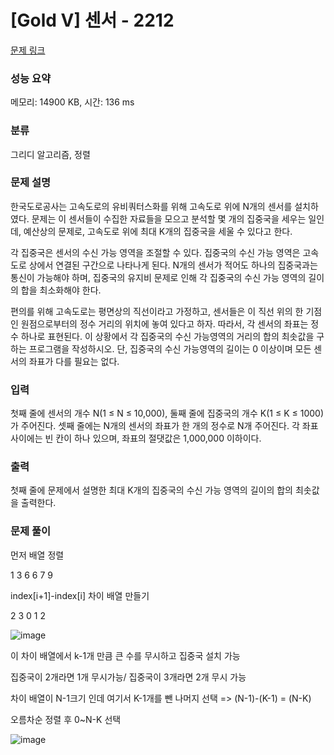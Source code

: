 # [Gold V] 센서 - 2212 

[문제 링크](https://www.acmicpc.net/problem/2212) 

### 성능 요약

메모리: 14900 KB, 시간: 136 ms

### 분류

그리디 알고리즘, 정렬

### 문제 설명

<p>한국도로공사는 고속도로의 유비쿼터스화를 위해 고속도로 위에 N개의 센서를 설치하였다. 문제는 이 센서들이 수집한 자료들을 모으고 분석할 몇 개의 집중국을 세우는 일인데, 예산상의 문제로, 고속도로 위에 최대 K개의 집중국을 세울 수 있다고 한다.</p>

<p>각 집중국은 센서의 수신 가능 영역을 조절할 수 있다. 집중국의 수신 가능 영역은 고속도로 상에서 연결된 구간으로 나타나게 된다. N개의 센서가 적어도 하나의 집중국과는 통신이 가능해야 하며, 집중국의 유지비 문제로 인해 각 집중국의 수신 가능 영역의 길이의 합을 최소화해야 한다.</p>

<p>편의를 위해 고속도로는 평면상의 직선이라고 가정하고, 센서들은 이 직선 위의 한 기점인 원점으로부터의 정수 거리의 위치에 놓여 있다고 하자. 따라서, 각 센서의 좌표는 정수 하나로 표현된다. 이 상황에서 각 집중국의 수신 가능영역의 거리의 합의 최솟값을 구하는 프로그램을 작성하시오. 단, 집중국의 수신 가능영역의 길이는 0 이상이며 모든 센서의 좌표가 다를 필요는 없다.</p>

### 입력 

 <p>첫째 줄에 센서의 개수 N(1 ≤ N ≤ 10,000), 둘째 줄에 집중국의 개수 K(1 ≤ K ≤ 1000)가 주어진다. 셋째 줄에는 N개의 센서의 좌표가 한 개의 정수로 N개 주어진다. 각 좌표 사이에는 빈 칸이 하나 있으며, 좌표의 절댓값은 1,000,000 이하이다.</p>

### 출력 

 <p>첫째 줄에 문제에서 설명한 최대 K개의 집중국의 수신 가능 영역의 길이의 합의 최솟값을 출력한다.</p>

### 문제 풀이

  <p>먼저 배열 정렬</p>
  <p>1 3 6 6 7 9</p>
  <p>index[i+1]-index[i] 차이 배열 만들기</p>
  <p>2 3 0 1 2</p>
  
  ![image](https://user-images.githubusercontent.com/74286424/230274440-090251ca-6a2e-4f85-b69c-49f74e332fe1.png)

  <p>이 차이 배열에서 k-1개 만큼 큰 수를 무시하고 집중국 설치 가능</p>
  <p>집중국이 2개라면 1개 무시가능/ 집중국이 3개라면 2개 무시 가능</p>
  <p>차이 배열이 N-1크기 인데 여기서 K-1개를 뺀 나머지 선택  => (N-1)-(K-1) = (N-K)</p>
  <p>오름차순 정렬 후 0~N-K 선택</p>
  
  ![image](https://user-images.githubusercontent.com/74286424/230274756-4a3e59d2-a6d8-4527-82e8-6e3237043e78.png)
